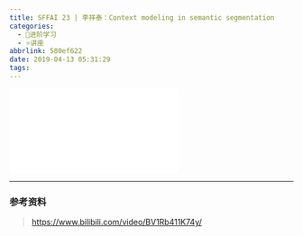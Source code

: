 ```yaml
---
title: SFFAI 23 | 李祥泰：Context modeling in semantic segmentation
categories:
  - 🌙进阶学习
  - ⭐讲座
abbrlink: 580ef622
date: 2019-04-13 05:31:29
tags:
---
```


<iframe src="//player.bilibili.com/player.html?aid=49213160&bvid=BV1Rb411K74y&cid=86172470&p=1" scrolling="no" border="0" frameborder="no" framespacing="0" allowfullscreen="true"> </iframe>

<!--more-->

***

### 参考资料

> <https://www.bilibili.com/video/BV1Rb411K74y/>
